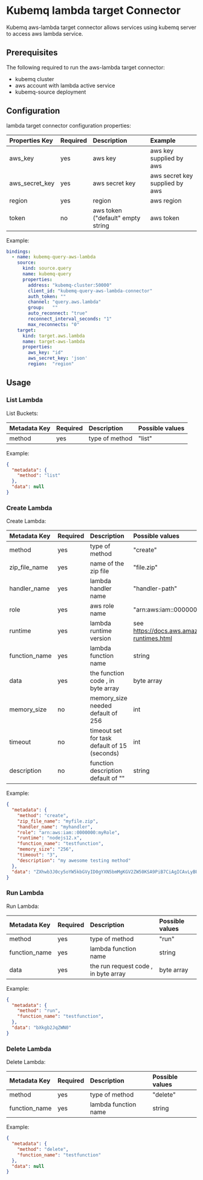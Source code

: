 # Kubemq lambda target Connector

Kubemq aws-lambda target connector allows services using kubemq server to access aws lambda service.

## Prerequisites
The following required to run the aws-lambda target connector:

- kubemq cluster
- aws account with lambda active service
- kubemq-source deployment

## Configuration

lambda target connector configuration properties:

| Properties Key | Required | Description                                | Example                     |
|:---------------|:---------|:-------------------------------------------|:----------------------------|
| aws_key        | yes      | aws key                                    | aws key supplied by aws         |
| aws_secret_key | yes      | aws secret key                             | aws secret key supplied by aws  |
| region         | yes      | region                                     | aws region                      |
| token          | no       | aws token ("default" empty string          | aws token                       |


Example:

```yaml
bindings:
  - name: kubemq-query-aws-lambda
    source:
      kind: source.query
      name: kubemq-query
      properties:
        address: "kubemq-cluster:50000"
        client_id: "kubemq-query-aws-lambda-connector"
        auth_token: ""
        channel: "query.aws.lambda"
        group:   ""
        auto_reconnect: "true"
        reconnect_interval_seconds: "1"
        max_reconnects: "0"
    target:
      kind: target.aws.lambda
      name: target-aws-lambda
      properties:
        aws_key: "id"
        aws_secret_key: 'json'
        region:  "region"
```

## Usage

### List Lambda

List Buckets:

| Metadata Key      | Required | Description                             | Possible values                            |
|:------------------|:---------|:----------------------------------------|:-------------------------------------------|
| method            | yes      | type of method                          | "list"                     |



Example:

```json
{
  "metadata": {
    "method": "list"
  },
  "data": null
}
```

### Create Lambda

Create Lambda:

| Metadata Key      | Required | Description                                     | Possible values                            |
|:------------------|:---------|:------------------------------------------------|:-------------------------------------------|
| method            | yes      | type of method                                  | "create"                     |
| zip_file_name     | yes      | name of the zip file                            | "file.zip"                     |
| handler_name      | yes      | lambda handler name                             | "handler-path"                     |
| role              | yes      | aws role name                                   | "arn:aws:iam::0000000:myRole"                     |
| runtime           | yes      | lambda runtime version                          | see https://docs.aws.amazon.com/lambda/latest/dg/lambda-runtimes.html|
| function_name     | yes      | lambda function name                            | string                |
| data              | yes      | the function code , in byte array               | byte array            |
| memory_size       | no       | memory_size needed default of 256               | int                   |
| timeout           | no       | timeout set for task default of 15 (seconds)    | int                   |
| description       | no       | function description default of ""              | string                |



Example:

```json
{
  "metadata": {
    "method": "create",
    "zip_file_name": "myfile.zip",
    "handler_name": "myhandler",
    "role": "arn:aws:iam::0000000:myRole",
    "runtime": "nodejs12.x",
    "function_name": "testfunction",
    "memory_size": "256",
    "timeout": "3",
    "description": "my awesome testing method"
  },
  "data": "ZXhwb3J0cy5oYW5kbGVyID0gYXN5bmMgKGV2ZW50KSA9PiB7CiAgICAvLyBUT0RPIGltcGxlbWVudAogICAgY29uc3QgcmVzcG9uc2UgPSB7CiAgICAgICAgc3RhdHVzQ29kZTogMjAwLAogICAgICAgIGJvZHk6IEpTT04uc3RyaW5naWZ5KCdIZWxsbyBmcm9tIExhbWJkYSEnKSwKICAgIH07CiAgICByZXR1cm4gcmVzcG9uc2U7Cn07Cg=="
}
```

### Run Lambda

Run Lambda:

| Metadata Key      | Required | Description                                     | Possible values                            |
|:------------------|:---------|:------------------------------------------------|:-------------------------------------------|
| method            | yes      | type of method                                  | "run"                     |
| function_name     | yes      | lambda function name                            | string                |
| data              | yes      | the run request code , in byte array               | byte array            |



Example:

```json
{
  "metadata": {
    "method": "run",
    "function_name": "testfunction",
  },
  "data": "bXkgb2JqZWN0"
}
```

### Delete Lambda

Delete Lambda:

| Metadata Key      | Required | Description                                     | Possible values                            |
|:------------------|:---------|:------------------------------------------------|:-------------------------------------------|
| method            | yes      | type of method                                  | "delete"                     |
| function_name     | yes      | lambda function name                            | string                |



Example:

```json
{
  "metadata": {
    "method": "delete",
    "function_name": "testfunction"
  },
  "data": null
}
```
